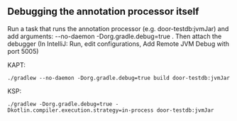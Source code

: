 ## Debugging the annotation processor itself

Run a task that runs the annotation processor (e.g. door-testdb:jvmJar) and add arguments:
--no-daemon -Dorg.gradle.debug=true . Then attach the debugger (In IntelliJ: Run, edit configurations,
Add Remote JVM Debug with port 5005)

KAPT:
```
./gradlew --no-daemon -Dorg.gradle.debug=true build door-testdb:jvmJar
```

KSP:
```
./gradlew -Dorg.gradle.debug=true -Dkotlin.compiler.execution.strategy=in-process door-testdb:jvmJar
```
